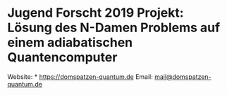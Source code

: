 # Jugend Forscht 2019 Projekt: Lösung des N-Damen Problems auf einem adiabatischen Quantencomputer

Website: * https://domspatzen-quantum.de
Email: mail@domspatzen-quantum.de
